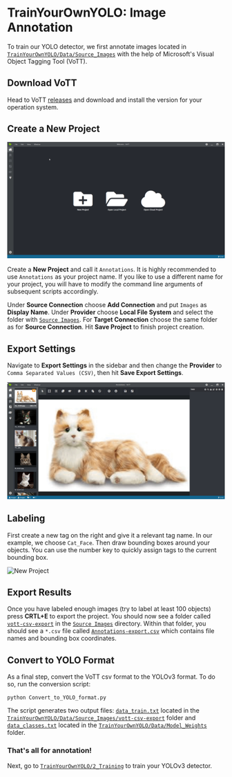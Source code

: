 # TrainYourOwnYOLO: Image Annotation
To train our YOLO detector, we first annotate images located in [`TrainYourOwnYOLO/Data/Source_Images`](/Data/Source_Images) with the help of Microsoft's Visual Object Tagging Tool (VoTT).

## Download VoTT
Head to VoTT [releases](https://github.com/Microsoft/VoTT/releases) and download and install the version for your operation system. 

## Create a New Project

![New Project](/1_Image_Annotation/Screen_Recordings/New_Project.gif)

Create a **New Project** and call it `Annotations`. It is highly recommended to use `Annotations` as your project name. If you like to use a different name for your project, you will have to modify the command line arguments of subsequent scripts accordingly. 

Under **Source Connection** choose **Add Connection** and put `Images` as **Display Name**. Under **Provider** choose **Local File System** and select the folder with [`Source Images`](/Data/Source_Images). For **Target Connection** choose the same folder as for **Source Connection**. Hit **Save Project** to finish project creation. 

## Export Settings
Navigate to **Export Settings** in the sidebar and then change the **Provider** to `Comma Separated Values (CSV)`, then hit **Save Export Settings**. 

![New Project](/1_Image_Annotation/Screen_Recordings/Export_Settings.gif)


## Labeling
First create a new tag on the right and give it a relevant tag name. In our example, we choose `Cat_Face`. Then draw bounding boxes around your objects. You can use the number key to quickly assign tags to the current bounding box. 

![New Project](/1_Image_Annotation/Screen_Recordings/Labeling.gif)

## Export Results
Once you have labeled enough images (try to label at least 100 objects) press **CRTL+E** to export the project. You should now see a folder called [`vott-csv-export`](/Data/Source_Images/vott-csv-export) in the [`Source Images`](/Data/Source_Images) directory. Within that folder, you should see a `*.csv` file called [`Annotations-export.csv`](/Data/Source_Images/vott-csv-export/Annotations-export.csv) which contains file names and bounding box coordinates. 

## Convert to YOLO Format
As a final step, convert the VoTT csv format to the YOLOv3 format. To do so, run the conversion script:

```
python Convert_to_YOLO_format.py
```
The script generates two output files: [`data_train.txt`](/Data/Source_Images/vott-csv-export/data_train.txt) located in the [`TrainYourOwnYOLO/Data/Source_Images/vott-csv-export`](/Data/Source_Images/vott-csv-export) folder and [`data_classes.txt`](/Data/Model_Weights/data_classes.txt) located in the [`TrainYourOwnYOLO/Data/Model_Weights`](/Data/Model_Weights/) folder.

### That's all for annotation! 
Next, go to [`TrainYourOwnYOLO/2_Training`](/2_Training) to train your YOLOv3 detector.